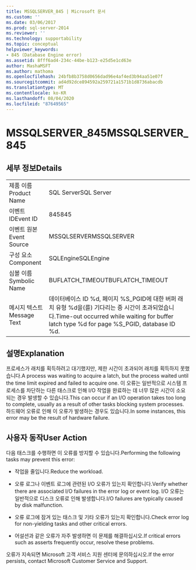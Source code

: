 ```yaml
---
title: MSSQLSERVER_845 | Microsoft 문서
ms.custom: ''
ms.date: 03/06/2017
ms.prod: sql-server-2014
ms.reviewer: ''
ms.technology: supportability
ms.topic: conceptual
helpviewer_keywords:
- 845 (Database Engine error)
ms.assetid: 8fff6ad4-234c-44be-b123-e25d5e1cd63e
author: MashaMSFT
ms.author: mathoma
ms.openlocfilehash: 24bfb8b3758d0656dad96e4af4ed3b94aa51e07f
ms.sourcegitcommit: ad4d92dce894592a259721a1571b1d8736abacdb
ms.translationtype: MT
ms.contentlocale: ko-KR
ms.lasthandoff: 08/04/2020
ms.locfileid: "87649565"
---
```

# <a name="mssqlserver_845"></a><span data-ttu-id="f7155-102">MSSQLSERVER_845</span><span class="sxs-lookup"><span data-stu-id="f7155-102">MSSQLSERVER_845</span></span>
    
## <a name="details"></a><span data-ttu-id="f7155-103">세부 정보</span><span class="sxs-lookup"><span data-stu-id="f7155-103">Details</span></span>  
  
|||  
|-|-|  
|<span data-ttu-id="f7155-104">제품 이름</span><span class="sxs-lookup"><span data-stu-id="f7155-104">Product Name</span></span>|<span data-ttu-id="f7155-105">SQL Server</span><span class="sxs-lookup"><span data-stu-id="f7155-105">SQL Server</span></span>|  
|<span data-ttu-id="f7155-106">이벤트 ID</span><span class="sxs-lookup"><span data-stu-id="f7155-106">Event ID</span></span>|<span data-ttu-id="f7155-107">845</span><span class="sxs-lookup"><span data-stu-id="f7155-107">845</span></span>|  
|<span data-ttu-id="f7155-108">이벤트 원본</span><span class="sxs-lookup"><span data-stu-id="f7155-108">Event Source</span></span>|<span data-ttu-id="f7155-109">MSSQLSERVER</span><span class="sxs-lookup"><span data-stu-id="f7155-109">MSSQLSERVER</span></span>|  
|<span data-ttu-id="f7155-110">구성 요소</span><span class="sxs-lookup"><span data-stu-id="f7155-110">Component</span></span>|<span data-ttu-id="f7155-111">SQLEngine</span><span class="sxs-lookup"><span data-stu-id="f7155-111">SQLEngine</span></span>|  
|<span data-ttu-id="f7155-112">심볼 이름</span><span class="sxs-lookup"><span data-stu-id="f7155-112">Symbolic Name</span></span>|<span data-ttu-id="f7155-113">BUFLATCH_TIMEOUT</span><span class="sxs-lookup"><span data-stu-id="f7155-113">BUFLATCH_TIMEOUT</span></span>|  
|<span data-ttu-id="f7155-114">메시지 텍스트</span><span class="sxs-lookup"><span data-stu-id="f7155-114">Message Text</span></span>|<span data-ttu-id="f7155-115">데이터베이스 ID %d, 페이지 %S_PGID에 대한 버퍼 래치 유형 %d을(를) 기다리는 중 시간이 초과되었습니다.</span><span class="sxs-lookup"><span data-stu-id="f7155-115">Time-out occurred while waiting for buffer latch type %d for page %S_PGID, database ID %d.</span></span>|  
  
## <a name="explanation"></a><span data-ttu-id="f7155-116">설명</span><span class="sxs-lookup"><span data-stu-id="f7155-116">Explanation</span></span>  
 <span data-ttu-id="f7155-117">프로세스가 래치를 획득하려고 대기했지만, 제한 시간이 초과되어 래치를 획득하지 못했습니다.</span><span class="sxs-lookup"><span data-stu-id="f7155-117">A process was waiting to acquire a latch, but the process waited until the time limit expired and failed to acquire one.</span></span> <span data-ttu-id="f7155-118">이 오류는 일반적으로 시스템 프로세스를 차단하는 다른 태스크로 인해 I/O 작업을 완료하는 데 너무 많은 시간이 소요되는 경우 발생할 수 있습니다.</span><span class="sxs-lookup"><span data-stu-id="f7155-118">This can occur if an I/O operation takes too long to complete, usually as a result of other tasks blocking system processes.</span></span> <span data-ttu-id="f7155-119">하드웨어 오류로 인해 이 오류가 발생하는 경우도 있습니다.</span><span class="sxs-lookup"><span data-stu-id="f7155-119">In some instances, this error may be the result of hardware failure.</span></span>  
  
## <a name="user-action"></a><span data-ttu-id="f7155-120">사용자 동작</span><span class="sxs-lookup"><span data-stu-id="f7155-120">User Action</span></span>  
 <span data-ttu-id="f7155-121">다음 태스크를 수행하면 이 오류를 방지할 수 있습니다.</span><span class="sxs-lookup"><span data-stu-id="f7155-121">Performing the following tasks may prevent this error:</span></span>  
  
-   <span data-ttu-id="f7155-122">작업을 줄입니다.</span><span class="sxs-lookup"><span data-stu-id="f7155-122">Reduce the workload.</span></span>  
  
-   <span data-ttu-id="f7155-123">오류 로그나 이벤트 로그에 관련된 I/O 오류가 있는지 확인합니다.</span><span class="sxs-lookup"><span data-stu-id="f7155-123">Verify whether there are associated I/O failures in the error log or event log.</span></span> <span data-ttu-id="f7155-124">I/O 오류는 일반적으로 디스크 오류로 인해 발생합니다.</span><span class="sxs-lookup"><span data-stu-id="f7155-124">I/O failures are typically caused by disk malfunction.</span></span>  
  
-   <span data-ttu-id="f7155-125">오류 로그에 잠겨 있는 태스크 및 기타 오류가 있는지 확인합니다.</span><span class="sxs-lookup"><span data-stu-id="f7155-125">Check error log for non-yielding tasks and other critical errors.</span></span>  
  
-   <span data-ttu-id="f7155-126">어설션과 같은 오류가 자주 발생하면 이 문제를 해결하십시오.</span><span class="sxs-lookup"><span data-stu-id="f7155-126">If critical errors such as asserts frequently occur, resolve these problems.</span></span>  
  
 <span data-ttu-id="f7155-127">오류가 지속되면 Microsoft 고객 서비스 지원 센터에 문의하십시오.</span><span class="sxs-lookup"><span data-stu-id="f7155-127">If the error persists, contact Microsoft Customer Service and Support.</span></span>  
  
  
